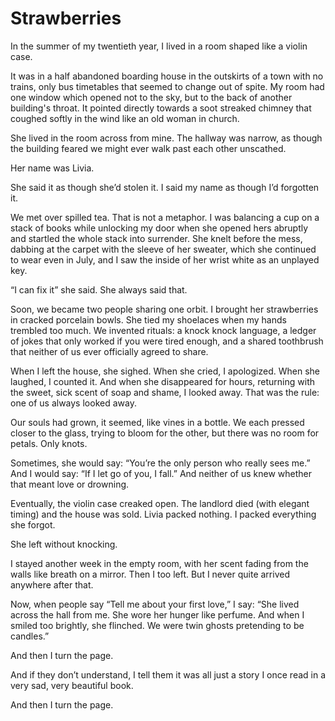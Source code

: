 # Strawberries

In the summer of my twentieth year, I lived in a room shaped like a violin case.

It was in a half abandoned boarding house in the outskirts of a town with no trains, only bus timetables that seemed to change out of spite. My room had one window which opened not to the sky, but to the back of another building's throat. It pointed directly towards a soot streaked chimney that coughed softly in the wind like an old woman in church.

She lived in the room across from mine. The hallway was narrow, as though the building feared we might ever walk past each other unscathed.

Her name was Livia.

She said it as though she’d stolen it.
I said my name as though I’d forgotten it.

We met over spilled tea. That is not a metaphor. I was balancing a cup on a stack of books while unlocking my door when she opened hers abruptly and startled the whole stack into surrender. She knelt before the mess, dabbing at the carpet with the sleeve of her sweater, which she continued to wear even in July, and I saw the inside of her wrist white as an unplayed key.

“I can fix it” she said. She always said that.

Soon, we became two people sharing one orbit. I brought her strawberries in cracked porcelain bowls. She tied my shoelaces when my hands trembled too much. We invented rituals: a knock knock language, a ledger of jokes that only worked if you were tired enough, and a shared toothbrush that neither of us ever officially agreed to share.

When I left the house, she sighed. When she cried, I apologized. When she laughed, I counted it. And when she disappeared for hours, returning with the sweet, sick scent of soap and shame, I looked away. That was the rule: one of us always looked away.

Our souls had grown, it seemed, like vines in a bottle. We each pressed closer to the glass, trying to bloom for the other, but there was no room for petals. Only knots.

Sometimes, she would say: “You’re the only person who really sees me.”
And I would say: “If I let go of you, I fall.”
And neither of us knew whether that meant love or drowning.

Eventually, the violin case creaked open. The landlord died (with elegant timing) and the house was sold. Livia packed nothing. I packed everything she forgot.

She left without knocking.

I stayed another week in the empty room, with her scent fading from the walls like breath on a mirror. Then I too left. But I never quite arrived anywhere after that.

Now, when people say “Tell me about your first love,” I say:
“She lived across the hall from me.
She wore her hunger like perfume.
And when I smiled too brightly, she flinched.
We were twin ghosts pretending to be candles.”

And then I turn the page.

And if they don’t understand,
I tell them it was all just a story I once read in a very sad, very beautiful book.

And then I turn the page.
